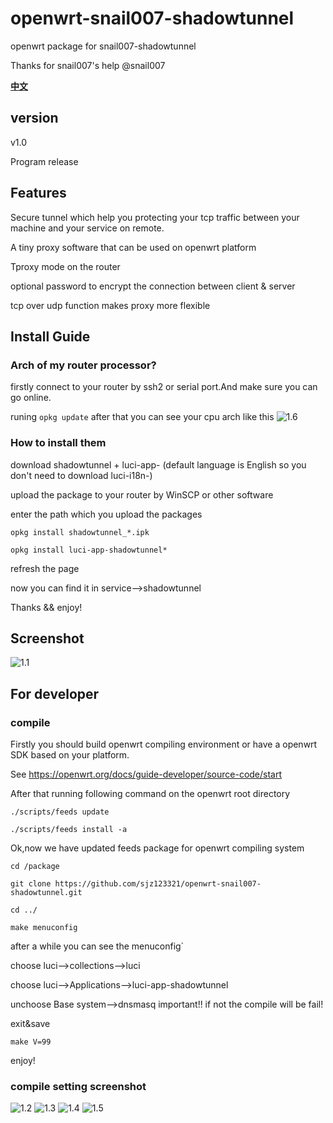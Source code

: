 # openwrt-snail007-shadowtunnel

openwrt package for snail007-shadowtunnel

Thanks for snail007's help @snail007

**[中文](/README-ZH-CN.md)**

## version

v1.0

Program release

## Features

Secure tunnel which help you protecting your tcp traffic between your machine and your service on remote.

A tiny proxy software that can be used on openwrt platform

Tproxy mode on the router

optional password to encrypt the connection between client & server

tcp over udp function makes proxy more flexible

## Install Guide

### Arch of my router processor?

firstly connect to your router by ssh2 or serial port.And make sure you can go online.

runing `opkg update` after that you can see your cpu arch like this
![1.6](/pic/cpu_arch.png)

### How to install them

download shadowtunnel + luci-app- (default language is English so you don't need to download luci-i18n-)

upload the package to your router by WinSCP or other software

enter the path which you upload the packages

`opkg install shadowtunnel_*.ipk`

`opkg install luci-app-shadowtunnel*`

refresh the page

now you can find it in service-->shadowtunnel

Thanks && enjoy!

## Screenshot
![1.1](/pic/main_en.jpg)

## For developer

### compile

Firstly you should build openwrt compiling environment or have a openwrt SDK based on your platform.

See https://openwrt.org/docs/guide-developer/source-code/start 

After that running following command on the openwrt root directory

`./scripts/feeds update`

`./scripts/feeds install -a`

Ok,now we have updated feeds package for openwrt compiling system

`cd /package`

`git clone https://github.com/sjz123321/openwrt-snail007-shadowtunnel.git`

`cd ../`

`make menuconfig`

after a while you can see the menuconfig`

choose luci-->collections-->luci

choose luci-->Applications-->luci-app-shadowtunnel

unchoose Base system-->dnsmasq important!! if not the compile will be fail!

exit&save

`make V=99`

enjoy!

### compile setting screenshot
![1.2](/pic/after_git.png) 
![1.3](/pic/luci_app.png) 
![1.4](/pic/luci_app_in.png) 
![1.5](/pic/dnsmasq.png) 
